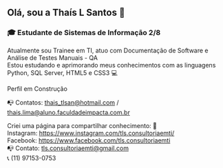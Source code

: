 ## Olá, sou a Thaís L Santos 👋

### :mortar_board: Estudante de **Sistemas de Informação** 2/8


Atualmente sou Trainee em TI, atuo com Documentação de Software e Análise de Testes Manuais - QA  
Estou estudando e aprimorando meus conhecimentos com as linguagens Python, SQL Server, HTML5 e CSS3 :computer:

Perfil em Construção

:mailbox_with_no_mail: Contatos: 
thais_tlsan@hotmail.com / thais.lima@aluno.faculdadeimpacta.com.br


Criei uma página para compartilhar conhecimento: :link:  
Instagram: https://www.instagram.com/tls.consultoriaemti/  
Facebook: https://www.facebook.com/tls.consultoriaemti  
:mailbox_with_no_mail: Contato: 
tls.consultoriaemti@gmail.com   
:telephone_receiver: (11) 97153-0753  


<!--

-->
